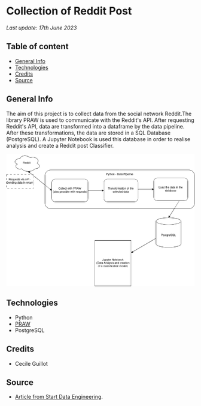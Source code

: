 # Collection of Reddit Post

*Last update: 17th June 2023*

## Table of content

- [General Info](#general-info)
- [Technologies](#technologies)
- [Credits](#credits)
- [Source](#source)

## General Info

The aim of this project is to collect data from the social network Reddit.The library PRAW is used to communicate with the Reddit's API. After requesting Reddit's API, data are transformed into a dataframe by the data pipeline. After these transformations, the data are stored in a SQL Database (PostgreSQL). A Jupyter Notebook is used this database in order to realise analysis and create a Reddit post Classifier. 

![Alt text](illustration/Reddit-collection.png)

## Technologies

- Python
- [PRAW](https://praw.readthedocs.io/en/stable/)
- PostgreSQL

## Credits

- Cecile Guillot

## Source

- [Article from Start Data Engineering](https://www.startdataengineering.com/post/code-patterns/).
